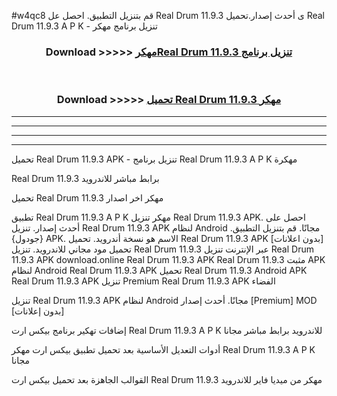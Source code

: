 #w4qc8 قم بتنزيل التطبيق. احصل عل Real Drum 11.9.3 ى أحدث إصدار.تحميل Real Drum 11.9.3 A P K - تنزيل برنامج مهكر



<div align="center">
<h3>Download >>>>> <a href="https://ar-sites.web.app/?ar= Real Drum 11.9.3">مهكرReal Drum 11.9.3 تنزيل برنامج</a></h3><br>

<h3>Download >>>>> <a href="https://ar-sites.web.app/?ar= Real Drum 11.9.3">تحميل Real Drum 11.9.3 مهكر</a></h3>
</div>


----------------------------------------------------------

----------------------------------------------------------

----------------------------------------------------------

----------------------------------------------------------


تحميل Real Drum 11.9.3 APK - تنزيل برنامج Real Drum 11.9.3 A P K مهكرة

Real Drum 11.9.3 برابط مباشر للاندرويد

تحميل Real Drum 11.9.3 مهكر اخر اصدار

تطبيق Real Drum 11.9.3 A P K مهكر
تنزيل Real Drum 11.9.3 APK. احصل على أحدث إصدار.
تنزيل Real Drum 11.9.3 APK لنظام Android مجانًا.
قم بتنزيل التطبيق. {جودول} APK. الاسم هو نسخة أندرويد.
تحميل Real Drum 11.9.3 APK [بدون اعلانات]
تحميل مود مجاني للاندرويد.
تنزيل Real Drum 11.9.3 عبر الإنترنت
تنزيل Real Drum 11.9.3 APK
download.online Real Drum 11.9.3 APK
Real Drum 11.9.3 مثبت APK لنظام Android
Real Drum 11.9.3 APK
تحميل Real Drum 11.9.3 Android APK
Real Drum 11.9.3 APK تنزيل Premium
Real Drum 11.9.3 APK الفضاء

تنزيل Real Drum 11.9.3 APK لنظام Android مجانًا. أحدث إصدار [Premium] MOD [بدون إعلانات]

إضافات تهكير برنامج بيكس ارت Real Drum 11.9.3 A P K للاندرويد برابط مباشر مجانا

أدوات التعديل الأساسية بعد تحميل تطبيق بيكس ارت مهكر Real Drum 11.9.3 A P K مجانا

القوالب الجاهزة بعد تحميل بيكس ارت Real Drum 11.9.3 مهكر من ميديا فاير للاندرويد



